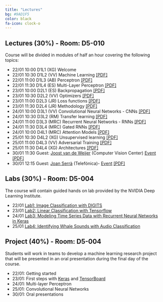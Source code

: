 ```yaml
---
title: "Lectures"
bg: #9AD1F5
color: black
fa-icon: clock-o
---
```


## Lectures (30%) - Room: D5-010

Course will be divided in modules of half an hour covering the following topics:

* 22/01 10:00 D1L1 (XG) Welcome  
* 22/01 10:30 D1L2 (VV) Machine Learning [[PDF]][d1l2-slides]
* 22/01 11:00 D1L3 (AB) Perceptron [[PDF]][d1l3-slides]
* 22/01 11:30 D1L4 (ES) Multi-Layer Perceptron [[PDF]][d1l4-slides]
* 23/01 10:00 D2L1 (ES) Backpropagation [[PDF]][d2l1-slides]
* 23/01 10:30 D2L2 (VV) Optimizers [[PDF]][d2l2-slides]
* 23/01 11:00 D2L3 (JR) Loss functions [[PDF]][d2l3-slides]
* 23/01 11:30 D2L4 (JR) Methodology [[PDF]][d2l4-slides]
* 24/01 10:00 D3L1 (VV) Convolutional Neural Networks - CNNs [[PDF]][d3l1-slides]
* 24/01 10:30 D3L2 (RM) Transfer learning [[PDF]][d3l2-slides]
* 24/01 11:00 D3L3 (MRC) Recurrent Neural Networks - RNNs [[PDF]][d3l3-slides]
* 24/01 11:30 D3L4 (MRC) Gated RNNs [[PDF]][d3l4-slides]
* 24/01 10:00 D4L1 (MRC) Attention Models [[PDF]][d4l1-slides]
* 25/01 10:30 D4L2 (XG) Unsupervised learning [[PDF]][d4l2-slides]
* 25/01 11:00 D4L3 (VV) Adversarial Training [[PDF]][d4l3-slides]
* 25/01 11:30 D4L4 (XG) Architectures [[PDF]][d4l4-slides]
* 30/01 11:30 Guest: [Joost van de Weijer][JoostVanDeWeijer] (Computer Vision Center) [Event][RSVP] [[PDF]][d5l1-slides]
* 30/01 12:15 Guest: [Joan Serrà][JoanSerra] (Telefónica)- [Event][RSVP] [[PDF]][d5l2-slides]

[d1l2-slides]: https://github.com/telecombcn-dl/2018-idl/raw/master/slides/D1L2-MachineLearning.pdf
[d1l3-slides]: https://github.com/telecombcn-dl/2018-idl/raw/master/slides/D1L3_Perceptron.pdf
[d1l4-slides]: https://github.com/telecombcn-dl/2018-idl/raw/master/slides/D1L4_Multilayer_Perceptron.pdf
[d2l1-slides]: https://github.com/telecombcn-dl/2018-idl/raw/master/slides/D2L1_Backpropagation.pdf
[d2l2-slides]: https://github.com/telecombcn-dl/2018-idl/raw/master/slides/D2L2_Optimization.pdf
[d2l3-slides]: https://github.com/telecombcn-dl/2018-idl/raw/master/slides/D2L3_LossFunctions.pdf
[d2l4-slides]: https://github.com/telecombcn-dl/2018-idl/raw/master/slides/D2L4_Methodology.pdf
[d3l1-slides]: https://github.com/telecombcn-dl/2018-idl/raw/master/slides/D3L1_CNN.pdf
[d3l2-slides]: https://github.com/telecombcn-dl/2018-idl/raw/master/slides/D3L2_TransferLearning.pdf
[d3l3-slides]: https://github.com/telecombcn-dl/2018-idl/raw/master/slides/D3L3_RecurrentNeuralNetworks.pdf
[d3l4-slides]: https://github.com/telecombcn-dl/2018-idl/raw/master/slides/D3L4_GatedUnits.pdf
[d4l1-slides]: https://github.com/telecombcn-dl/2018-idl/raw/master/slides/D4L1_Attention.pdf
[d4l2-slides]: https://github.com/telecombcn-dl/2018-idl/raw/master/slides/D4L2_TransferLearning.pdf
[d4l3-slides]: https://github.com/telecombcn-dl/2018-idl/raw/master/slides/D4L3_GAN.pdf
[d4l4-slides]: https://github.com/telecombcn-dl/2018-idl/raw/master/slides/D4L4_TheNeuralNetworkZoo.pdf
[d5l1-slides]: https://github.com/telecombcn-dl/2018-idl/raw/master/slides/D5L1_CompressionRankings.pdf
[d5l2-slides]: https://github.com/telecombcn-dl/2018-idl/raw/master/slides/D5L2_UnintuitiveDNN.pdf

[JoostVanDeWeijer]: http://www.cvc.uab.es/LAMP/joost/
[JoanSerra]: http://joanserra.weebly.com/
[RSVP]: https://www.eventbrite.com/e/upc-telecombcn-deep-learning-winter-school-guest-lectures-tickets-42478656806

## Labs (30%) - Room: D5-004
The course will contain guided hands on lab provided by the NVIDIA Deep Learning Institute.

* 22/01 [Lab1: Image Classification with DIGITS][Lab1] 
* 23/01 [Lab2: Linear Classification with Tensorflow][Lab2]
* 24/01 [Lab3: Modeling Time Series Data with Recurrent Neural Networks in Keras][Lab3]
* 25/01 [Lab4: Identifying Whale Sounds with Audio Classification][Lab4]

[Lab1]: https://nvidia.qwiklab.com/focuses/5866
[Lab2]: https://nvidia.qwiklab.com/focuses/3045
[Lab3]: https://nvidia.qwiklab.com/focuses/3043
[Lab4]: https://nvidia.qwiklab.com/focuses/5451


## Project (40%) - Room: D5-004

Students will work in teams to develop a machine learning research project that will be presented in an oral presentation during the final day of the course. 

* 22/01: Getting started 
* 23/01: First steps with [Keras](https://keras.io/) and [TensorBoard](https://www.tensorflow.org/get_started/summaries_and_tensorboard)
* 24/01: Multi-layer Perceptron
* 25/01: Convolutional Neural Networks
* 30/01: Oral presentations
